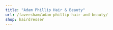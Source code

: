 ```yaml
---
title: "Adam Phillip Hair & Beauty"
url: /faversham/adam-phillip-hair-and-beauty/
shop: hairdresser
---
```

